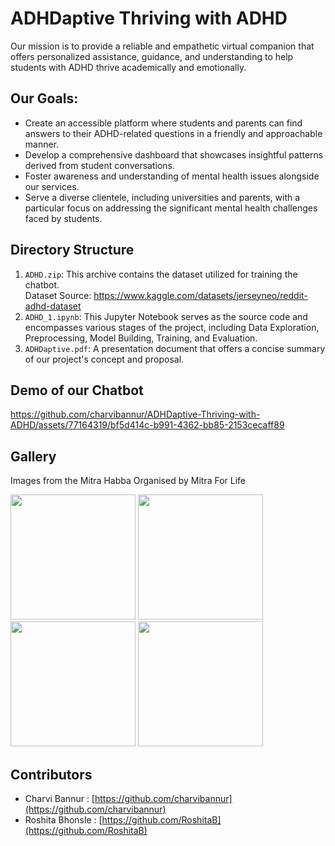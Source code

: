 # ADHDaptive Thriving with ADHD
 Our mission is to provide a reliable and empathetic virtual companion that offers personalized assistance, guidance, and understanding to help students with ADHD thrive academically and emotionally.

## Our Goals:
* Create an accessible platform where students and parents can find answers to their ADHD-related questions in a friendly and approachable manner.
* Develop a comprehensive dashboard that showcases insightful patterns derived from student conversations.
* Foster awareness and understanding of mental health issues alongside our services.
* Serve a diverse clientele, including universities and parents, with a particular focus on addressing the significant mental health challenges faced by students.

## Directory Structure
1. ```ADHD.zip```: This archive contains the dataset utilized for training the chatbot. <br>Dataset Source: https://www.kaggle.com/datasets/jerseyneo/reddit-adhd-dataset
2. ```ADHD_1.ipynb```: This Jupyter Notebook serves as the source code and encompasses various stages of the project, including Data Exploration, Preprocessing, Model Building, Training, and Evaluation.
3. ```ADHDaptive.pdf```: A presentation document that offers a concise summary of our project's concept and proposal.
   
## Demo of our Chatbot
https://github.com/charvibannur/ADHDaptive-Thriving-with-ADHD/assets/77164319/bf5d414c-b991-4362-bb85-2153cecaff89

## Gallery
Images from the Mitra Habba Organised by Mitra For Life

<img src="https://github.com/charvibannur/ADHDaptive-Thriving-with-ADHD/assets/77164319/20814053-8b4e-4976-9678-cc647028d43f" width="200">
<img src="https://github.com/charvibannur/ADHDaptive-Thriving-with-ADHD/assets/77164319/25309391-7a98-42c7-9db9-93a35593da47" width="200">
<img src="https://github.com/charvibannur/ADHDaptive-Thriving-with-ADHD/assets/77164319/6ab8212e-cb2a-4dd5-8021-770d1b6f996e" width="200">
<img src="https://github.com/charvibannur/ADHDaptive-Thriving-with-ADHD/assets/77164319/8a3de95c-d8f6-4a4a-813e-40ca9a0cecbb" width="200">

## Contributors
* Charvi Bannur : [https://github.com/charvibannur](https://github.com/charvibannur)
* Roshita Bhonsle : [https://github.com/RoshitaB](https://github.com/RoshitaB)
